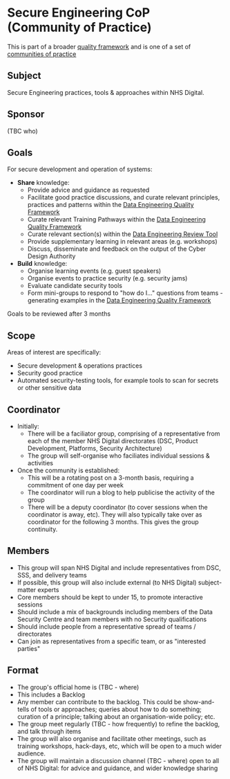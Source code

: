 # Secure Engineering CoP (Community of Practice)

This is part of a broader [quality framework](../README.md) and is one of a set of [communities of practice](communities-of-practice.md)

## Subject

Secure Engineering practices, tools & approaches within NHS Digital.

## Sponsor

(TBC who)

## Goals

For secure development and operation of systems:

* **Share** knowledge:
  * Provide advice and guidance as requested
  * Facilitate good practice discussions, and curate relevant principles, practices and patterns within the [Data Engineering Quality Framework](../README.md)
  * Curate relevant Training Pathways within the [Data Engineering Quality Framework](../README.md)
  * Curate relevant section(s) within the [Data Engineering Review Tool](../insights/review.md)
  * Provide supplementary learning in relevant areas (e.g. workshops)
  * Discuss, disseminate and feedback on the output of the Cyber Design Authority
* **Build** knowledge:
  * Organise learning events (e.g. guest speakers)
  * Organise events to practice security (e.g. security jams)
  * Evaluate candidate security tools
  * Form mini-groups to respond to "how do I..." questions from teams - generating examples in the [Data Engineering Quality Framework](../README.md)

Goals to be reviewed after 3 months

## Scope

Areas of interest are specifically:

* Secure development & operations practices
* Security good practice
* Automated security-testing tools, for example tools to scan for secrets or other sensitive data

## Coordinator

* Initially:
  * There will be a faciliator group, comprising of a representative from each of the member NHS Digital directorates (DSC, Product Development, Platforms, Security Architecture)
  * The group will self-organise who faciliates individual sessions & activities
* Once the community is established:
  * This will be a rotating post on a 3-month basis, requiring a commitment of one day per week
  * The coordinator will run a blog to help publicise the activity of the group
  * There will be a deputy coordinator (to cover sessions when the coordinator is away, etc). They will also typically take over as coordinator for the following 3 months. This gives the group continuity.

## Members

* This group will span NHS Digital and include representatives from DSC, SSS, and delivery teams
* If possible, this group will also include external (to NHS Digital) subject-matter experts
* Core members should be kept to under 15, to promote interactive sessions
* Should include a mix of backgrounds including members of the Data Security Centre and team members with no Security qualifications
* Should include people from a representative spread of teams / directorates
* Can join as representatives from a specific team, or as "interested parties"

## Format

* The group's official home is (TBC - where)
* This includes a Backlog
* Any member can contribute to the backlog. This could be show-and-tells of tools or approaches; queries about how to do something; curation of a principle; talking about an organisation-wide policy; etc.
* The group meet regularly (TBC - how frequently) to refine the backlog, and talk through items
* The group will also organise and facilitate other meetings, such as training workshops, hack-days, etc, which will be open to a much wider audience.
* The group will maintain a discussion channel (TBC - where) open to all of NHS Digital: for advice and guidance, and wider knowledge sharing

